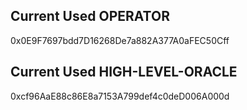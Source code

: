 ## Current Used OPERATOR
0x0E9F7697bdd7D16268De7a882A377A0aFEC50Cff

## Current Used HIGH-LEVEL-ORACLE
0xcf96AaE88c86E8a7153A799def4c0deD006A000d